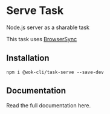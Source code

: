 # Serve Task

Node.js server as a sharable task

This task uses [BrowserSync](https://www.browsersync.io/)

## Installation

```
npm i @wok-cli/task-serve --save-dev
```

## Documentation

Read the full documentation here.

